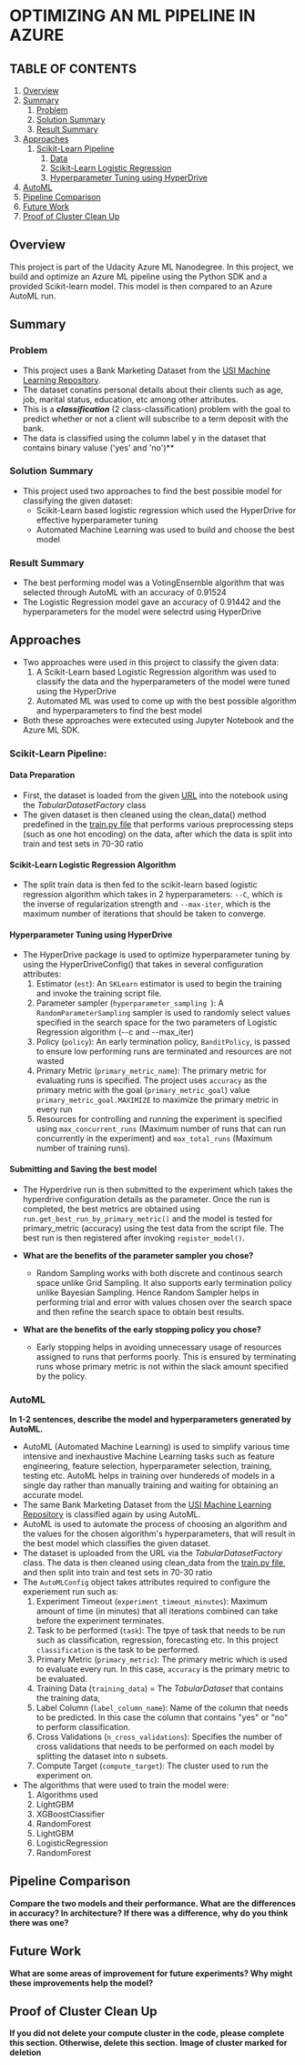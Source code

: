 # OPTIMIZING AN ML PIPELINE IN AZURE

## TABLE OF CONTENTS
1. [Overview](#overview)
1. [Summary](#summary)
   1. [Problem](#problem)
   1. [Solution Summary](#solution-summary)
   1. [Result Summary](#result-summary)
1. [Approaches](#approaches)
   1. [Scikit-Learn Pipeline](#scikit-learn-pipeline)
      1. [Data](#data)
      1. [Scikit-Learn Logistic Regression](#scikit-learn-logistic-regression)
      1. [Hyperparameter Tuning using HyperDrive](#hperparameter-tuning-using-hyperDrive)
1. [AutoML](#automl)
1. [Pipeline Comparison](#pipeline-comparison)
1. [Future Work](#future-work)
1. [Proof of Cluster Clean Up](#proof-of-cluster-clean-up)


## Overview
This project is part of the Udacity Azure ML Nanodegree.
In this project, we build and optimize an Azure ML pipeline using the Python SDK and a provided Scikit-learn model.
This model is then compared to an Azure AutoML run.

## Summary
### Problem
- This project uses a Bank Marketing Dataset from the [USI Machine Learning Repository](https://archive.ics.uci.edu/ml/datasets/Bank+Marketing). 
- The dataset conatins personal details about their clients such as age, job, marital status, education, etc among other attributes. 
- This is a **_classification_** (2 class-classification) problem with the goal to predict whether or not a client will subscribe to a term deposit with the bank. 
- The data is classified using the column label y in the dataset that contains binary valuse ('yes' and 'no')**

### Solution Summary
- This project used two approaches to find the best possible model for classifying the given dataset:
  - Scikit-Learn based logistic regression which used the HyperDrive for effective hyperparameter tuning
  - Automated Machine Learning was used to build and choose the best model
 
### Result Summary
* The best performing model was a VotingEnsemble algorithm that was selected through AutoML with an accuracy of 0.91524
* The Logistic Regression model gave an accuracy of 0.91442 and the hyperparameters for the model were selectrd using HyperDrive

## Approaches
- Two approaches were used in this project to classify the given data:
  1. A Scikit-Learn based Logistic Regression algorithm was used to classify the data and the hyperparameters of the model were tuned using the HyperDrive
  1. Automated ML was used to come up with the best possible algorithm and hyperparameters to find the best model
- Both these approaches were extecuted using Jupyter Notebook and the Azure ML SDK.

### Scikit-Learn Pipeline:

#### Data Preparation
- First, the dataset is loaded from the given [URL](https://automlsamplenotebookdata.blob.core.windows.net/automl-sample-notebook-data/bankmarketing_train.csv) into the notebook using the _TabularDatasetFactory_ class
- The given dataset is then cleaned using the clean_data() method predefined in the [train.py file](https://github.com/bharati-21/AZMLND_Optimizing_a_Pipeline_in_Azure/blob/master/train.py) that performs various preprocessing steps (such as one hot encoding) on the data, after which the data is split into train and test sets in 70-30 ratio

#### Scikit-Learn Logistic Regression Algorithm
- The split train data is then fed to the scikit-learn based logistic regression algorithm which takes in 2 hyperparameters: `--C`, which is the inverse of regularization strength and `--max-iter`, which is the maximum number of iterations that should be taken to converge.

#### Hyperparameter Tuning using HyperDrive
- The HyperDrive package is used to optimize hyperparameter tuning by using the HyperDriveConfig() that takes in several configuration attributes:
  1. Estimator (`est`): An `SKLearn` estimator is used to begin the training and invoke the training script file.
  1. Parameter sampler (`hyperparameter_sampling `): A `RandomParameterSampling` sampler is used to randomly select values specified in the search space for the two parameters of Logistic Regression algorithm (--c and --max_iter)
  1. Policy (`policy`): An early termination policy, `BanditPolicy`, is passed to ensure low performing runs are terminated and resources are not wasted
  1. Primary Metric (`primary_metric_name`): The primary metric for evaluating runs is specified. The project uses `accuracy` as the primary metric with the goal (`primary_metric_goal`) value `primary_metric_goal.MAXIMIZE` to maximize the primary metric in every run
  1. Resources for controlling and running the experiment is specified using `max_concurrent_runs` (Maximum number of runs that can run concurrently in the experiment) and `max_total_runs` (Maximum number of training runs). 

#### Submitting and Saving the best model
- The Hyperdrive run is then submitted to the experiment which takes the hyperdrive configuration details as the parameter. Once the run is completed, the best metrics are obtained using `run.get_best_run_by_primary_metric()` and the model is tested for primary_metric (accuracy) using the test data from the script file. The best run is then registered after invoking `register_model()`.

- **What are the benefits of the parameter sampler you chose?**
  - Random Sampling works with both discrete and continous search space unlike Grid Sampling. It also supports early termination policy unlike Bayesian Sampling. Hence Random Sampler helps in performing trial and error with values chosen over the search space and then refine the search space to obtain best results.
- **What are the benefits of the early stopping policy you chose?**
  - Early stopping helps in avoiding unnecessary usage of resources assigned to runs that performs poorly. This is ensured by terminating runs whose primary metric is not within the slack amount specified by the policy. 

### AutoML
**In 1-2 sentences, describe the model and hyperparameters generated by AutoML.**
- AutoML (Automated Machine Learning) is used to simplify various time intensive and inexhaustive Machine Learning tasks such as feature engineering, feature selection, hyperparameter selection, training, testing etc. AutoML helps in training over hundereds of models in a single day rather than manually training and waiting for obtaining an accurate model.  
- The same Bank Marketing Dataset from the [USI Machine Learning Repository](https://archive.ics.uci.edu/ml/datasets/Bank+Marketing) is classified again by using AutoML.  
- AutoML is used to automate the process of choosing an algorithm and the values for the chosen algorithm's hyperparameters, that will result in the best model which classifies the given dataset. 
- The dataset is uploaded from the URL via the _TabularDatasetFactory_ class. The data is then cleaned using clean_data from the [train.py file](https://github.com/bharati-21/AZMLND_Optimizing_a_Pipeline_in_Azure/blob/master/train.py), and then split into train and test sets in 70-30 ratio 
- The `AutoMLConfig` object takes attributes required to configure the experiement run such as: 
  1. Experiment Timeout (`experiment_timeout_minutes`): Maximum amount of time (in minutes) that all iterations combined can take before the experiment terminates. 
  1. Task to be performed (`task`): The tpye of task that needs to be run such as classification, regression, forecasting etc. In this project `classification` is the task to be performed.
  1. Primary Metric (`primary_metric`): The primary metric which is used to evaluate every run. In this case, `accuracy` is the primary metric to be evaluated.
  1. Training Data (`training_data`) = The _TabularDataset_ that contains the training data,
  1. Label Column (`label_column_name`): Name of the column that needs to be predicted. In this case the column that contains "yes" or "no" to perform classification.
  1. Cross Validations (`n_cross_validations`): Specifies the number of cross validations that needs to be performed on each model by splitting the dataset into n subsets.
  1. Compute Target (`compute_target`): The cluster used to run the experiment on. 
- The algorithms that were used to train the model were:
  1. Algorithms used
  1. LightGBM
  1. XGBoostClassifier
  1. RandomForest
  1. LightGBM
  1. LogisticRegression
  1. RandomForest

## Pipeline Comparison
**Compare the two models and their performance. What are the differences in accuracy? In architecture? If there was a difference, why do you think there was one?**

## Future Work
**What are some areas of improvement for future experiments? Why might these improvements help the model?**

## Proof of Cluster Clean Up
**If you did not delete your compute cluster in the code, please complete this section. Otherwise, delete this section.**
**Image of cluster marked for deletion**
